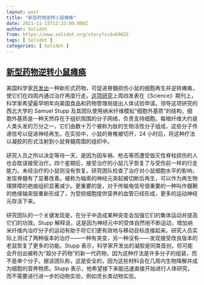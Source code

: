 ```yaml
---
layout: post
title: "新型药物逆转小鼠瘫痪"
date: 2021-11-15T12:33:09.000Z
author: Solidot
from: https://www.solidot.org/story?sid=69625
tags: [ Solidot ]
categories: [ Solidot ]
---
```

<!--1636979589000-->
[新型药物逆转小鼠瘫痪](https://www.solidot.org/story?sid=69625)
------

<div>
美国科学家<a href="https://www.ibtimes.com/new-class-drug-reverses-paralysis-mice-3336131" target="_blank">开发出</a>一种新形式药物，可促进脊髓损伤小鼠的细胞再生并逆转瘫痪，使它们在四周内通过治疗再度行走。<a href="https://www.science.org/doi/10.1126/science.abh3602">这项研究</a>上周四发表在《Science》期刊上，科学家希望最早明年向美国食品和药物管理局提出人体试验申请。领导这项研究的西北大学的 Samuel Stupp 及其团队使用纳米纤维模拟“细胞外基质”的结构，细胞外基质是一种天然存在于组织周围的分子网络，负责支持细胞。每根纤维大约是人类头发的万分之一，它们由数十万个被称为肽的生物活性分子组成，这些分子传递信号以促进神经再生。在实验中，小鼠的脊椎被切开，24 小时后，将这种疗法以凝胶的形式注射到小鼠脊髓周围的组织中。<br><br>研究人员之所以决定等待一天，是因为因车祸、枪击等而遭受毁灭性脊柱损伤的人也会耽误接受治疗。四个星期后，接受治疗的小鼠几乎恢复了与受伤前一样的行走能力。未经治疗的小鼠则没有恢复。研究团队检查了治疗对小鼠细胞水平的影响，发现脊髓有了显著改善。被称为轴索的神经元突起被切断后再生，可以作为再生物理屏障的疤痕组织显著减少。更重要的是，对于传输电信号很重要的一种叫作髓鞘的绝缘轴突层重新形成了，为受损细胞提供营养的血管已经形成，更多的运动神经元存活下来。<br><br>研究团队的一个关键发现是，在分子中造成某种突变会加强它们的集体运动并提高它们的功效。Stupp 解释说，这是因为神经元中的受体自然地不断运动，增加纳米纤维内治疗分子的运动有助于将它们更有效地与移动目标连接起来。研究人员实际上测试了两种版本的治疗——一种有突变，另一种没有——发现接受改良版本的老鼠恢复了更多的功能。Stupp 表示，科学家开发出的凝胶是同类首创，但可能会开创出被称为“超分子药物”的新一代药物，因为这种疗法是许多分子的组装，而不是单个分子。据该团队称，这是安全的，因为这些材料会在几周内生物降解并成为细胞的营养物质。Stupp 表示，他希望接下来能迅速直接开始进行人体研究，而不需要进行进一步的动物实验，例如灵长类动物实验。
</div>
